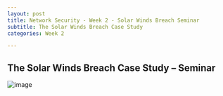 ```yaml
---
layout: post
title: Network Security - Week 2 - Solar Winds Breach Seminar
subtitle: The Solar Winds Breach Case Study
categories: Week 2

---
```


## The Solar Winds Breach Case Study – Seminar

![image](https://github.com/anja-kosar/anja-kosar.github.io/assets/123742180/668f39ae-c25c-42e3-83f5-f8bd12c2d654)

